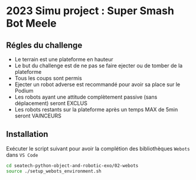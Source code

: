 # 2023 Simu project : Super Smash Bot Meele

## Régles du challenge

* Le terrain est une plateforme en hauteur
* Le but du challenge est de ne pas se faire ejecter ou de tomber de la plateforme
* Tous les coups sont permis
* Ejecter un robot adverse est recommandé pour avoir sa place sur le Podium
* Les robots ayant une attitude complètement passive (sans déplacement) seront EXCLUS
* Les robots restants sur la plateforme après un temps MAX de 5min seront VAINCEURS

## Installation 

Exécuter le script suivant pour avoir la complétion des bibliothèques `Webots` dans `VS Code`

```bash
cd seatech-python-object-and-robotic-exo/02-webots
source ./setup_webots_environment.sh
```